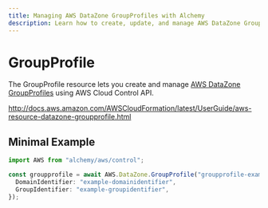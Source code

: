 ```yaml
---
title: Managing AWS DataZone GroupProfiles with Alchemy
description: Learn how to create, update, and manage AWS DataZone GroupProfiles using Alchemy Cloud Control.
---
```


# GroupProfile

The GroupProfile resource lets you create and manage [AWS DataZone GroupProfiles](https://docs.aws.amazon.com/datazone/latest/userguide/) using AWS Cloud Control API.

http://docs.aws.amazon.com/AWSCloudFormation/latest/UserGuide/aws-resource-datazone-groupprofile.html

## Minimal Example

```ts
import AWS from "alchemy/aws/control";

const groupprofile = await AWS.DataZone.GroupProfile("groupprofile-example", {
  DomainIdentifier: "example-domainidentifier",
  GroupIdentifier: "example-groupidentifier",
});
```

